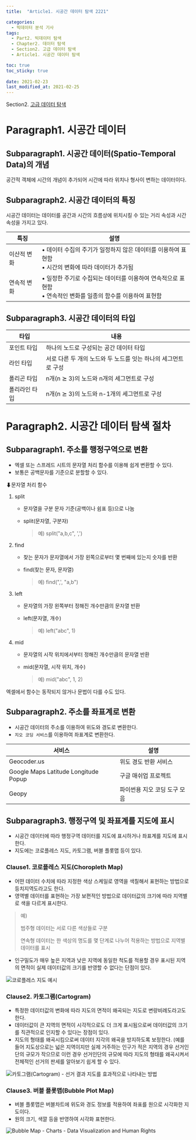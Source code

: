 ```yaml
---
title:  "Article1. 시공간 데이터 탐색 2221"

categories:
  - 빅데이터 분석 기사
tags: 
  - Part2. 빅데이터 탐색
  - Chapter2. 데이터 탐색
  - Section2. 고급 데이터 탐색
  - Article1. 시공간 데이터 탐색

toc: true
toc_sticky: true
 
date: 2021-02-23
last_modified_at: 2021-02-25
---
```


Section2. [고급 데이터 탐색]()

# Paragraph1. 시공간 데이터

## Subparagraph1. 시공간 데이터(Spatio-Temporal Data)의 개념

공간적 객체에 시간의 개념이 추가되어 시간에 따라 위치나 형사이 변하는 데이터이다.

## Subparagraph2. 시공간 데이터의 특징

시공간 데이터는 데이터를 공간과 시간의 흐름상에 위치시킬 수 있는 거리 속성과 시간 속성을 가지고 있다.

| 특징        | 설명                                                         |
| ----------- | ------------------------------------------------------------ |
| 이산적 변화 | • 데이터 수집의 주기가 일정하지 않은 데이터를 이용하여 표현함<br />• 시간의 변화에 따라 데이터가 추가됨 |
| 연속적 변화 | • 일정한 주기로 수집되는 데이터를 이용하여 연속적으로 표현함<br />• 연속적인 변화를 일종의 함수를 이용하여 표현함 |

## Subparagraph3. 시공간 데이터의 타입

| 타입          | 내용                                                         |
| ------------- | ------------------------------------------------------------ |
| 포인트 타입   | 하나의 노드로 구성되는 공간 데이터 타입                      |
| 라인 타입     | 서로 다른 두 개의 노드와 두 노드를 잇는 하나의 세그먼트로 구성 |
| 폴리곤 타입   | n개(n ⪰ 3)의 노드와 n개의 세그먼트로 구성                    |
| 폴리라인 타입 | n개(n ⪰ 3)의 노드와 n-1개의 세그먼트로 구성                  |

# Paragraph2. 시공간 데이터 탐색 절차

## Subparagraph1. 주소를 행정구역으로 변환

- 엑셀 또는 스프레드 시트의 문자열 처리 함수를 이용해 쉽게 변환할 수 있다.
- 보통은 공백문자를 기준으로 분할할 수 있다.

⬇문자열 처리 함수

1. split

   - 문자열을 구분 문자 기준(공백이나 쉼표 등)으로 나눔

   - split(문자열, 구분자)

     > 예) split("a,b,c", ',')

2. find

   - 찾는 문자가 문자열에서 가장 왼쪽으로부터 몇 번째에 있는지 숫자를 반환

   - find(찾는 문자, 문자열)

     > 예) find(",', "a,b")

3. left

   - 문자열의 가장 왼쪽부터 정해진 개수만큼의 문자열 반환

   - left(문자열, 개수)

     > 예) left("abc", 1)

4. mid

   - 문자열의 시작 위치에서부터 정해진 개수만큼의 문자열 반환

   - mid(문자열, 시작 위치, 개수)

     > 예) mid("abc", 1, 2)

엑셀에서 함수는 동작되지 않거나 문법이 다를 수도 있다.

## Subparagraph2. 주소를 좌표계로 변환

- 시공간 데이터의 주소를 이용하여 위도와 경도로 변환한다.
- `지오 코딩 서비스`를 이용하여 좌표계로 변환한다.

| 서비스                               | 설명                         |
| ------------------------------------ | ---------------------------- |
| Geocoder.us                          | 위도 경도 반환 서비스        |
| Google Maps Latitude Longitude Popup | 구글 매쉬업 프로젝트         |
| Geopy                                | 파이썬용 지오 코딩 도구 모음 |

## Subparagraph3. 행정구역 및 좌표계를 지도에 표시

- 시공간 데이터에 따라 행정구역 데이터를 지도에 표시하거나 좌표계를 지도에 표시한다.
- 지도에는 코로플레스 지도, 카토그램, 버블 플롯맵 등이 있다.

### Clause1. 코로플레스 지도(Choropleth Map)

- 어떤 데이터 수치에 따라 지정한 색상 스케일로 영역을 색칠해서 표현하는 방법으로 등치지역도라고도 한다.
- 영역별 데이터를 표현하는 가장 보편적인 방법으로 데이터값의 크기에 따라 지역별로 색을 다르게 표시한다.

> 예)
>
> 범주형 데이터는 서로 다른 색상들로 구분
>
> 연속형 데이터는 한 색상의 명도를 몇 단계로 나누어 적용하는 방법으로 지역별 데이터를 표시

- 인구밀도가 매우 높은 지역과 낮은 지역에 동일한 척도를 적용할 경우 표시된 지역의 면적이 실제 데이터값의 크기를 반영할 수 없다는 단점이 있다.

![코로플레스 지도 예시](https://pbs.twimg.com/media/EmWBhzrVgAAD4I-.jpg)

### Clause2. 카토그램(Cartogram)

- 특정한 데이터값의 변화에 따라 지도의 면적이 왜곡되는 지도로 변량비례도라고도 한다.
- 데이터값이 큰 지역의 면적이 시각적으로도 더 크게 표시됨으로써 데이터값의 크기를 직관적으로 인지할 수 있다는 장점이 있다.
- 지도의 형태를 왜곡시킴으로써 데이터 지각의 왜곡을 방지하도록 보정한다. (예를 들어 지도상으로는 넓은 지역이지만 실제 거주하는 인구가 적은 지역의 경우 선거인단의 규모가 작으므로 이런 경우 선거인단의 규모에 따라 지도의 형태를 왜곡시켜서 전체적인 선거의 판세를 알아보기 쉽게 할 수 있다.

![카토그램(Cartogram) - 선거 결과 지도를 효과적으로 나타내는 방법](https://img1.daumcdn.net/thumb/R720x0.q80/?scode=mtistory2&fname=http%3A%2F%2Fcfile7.uf.tistory.com%2Fimage%2F1614284F4F86F54122F394)

### Clause3. 버블 플롯맵(Bubble Plot Map)

- 버블 플롯맵은 버블차트에 위도와 경도 정보를 적용하여 좌표를 원으로 시각화한 지도이다.
- 원의 크기, 색깔 등을 반영하여 시각화 표현한다.

![Bubble Map - Charts - Data Visualization and Human Rights](https://lh3.googleusercontent.com/proxy/_82MtTxAwE4txnAWuGzZH_9wG-IXR1Sg3uoCSaIKxiJvp0v9cHzRoh-CoAQN78nRrOthwMpGyn2TK1oUrekf4RgO3n4nYWaby-R4)

